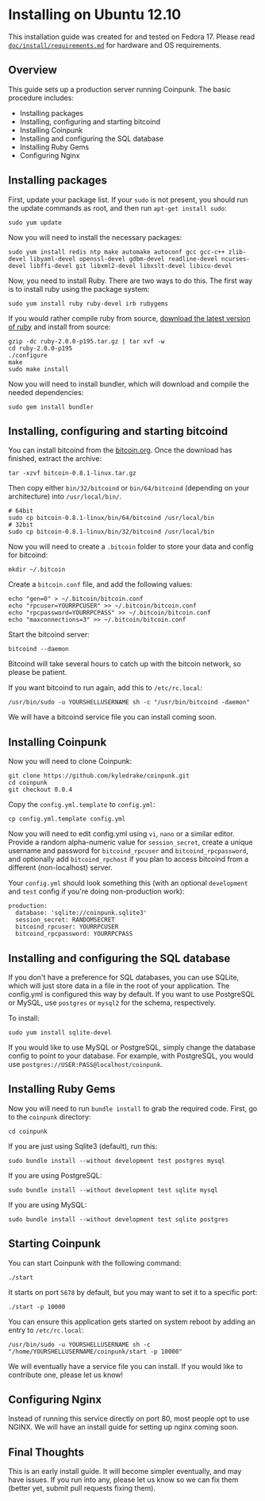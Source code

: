 # Installing on Ubuntu 12.10

This installation guide was created for and tested on Fedora 17. Please read [`doc/install/requirements.md`](./requirements.md) for hardware and OS requirements.

## Overview

This guide sets up a production server running Coinpunk. The basic procedure includes:

* Installing packages
* Installing, configuring and starting bitcoind
* Installing Coinpunk
* Installing and configuring the SQL database
* Installing Ruby Gems
* Configuring Nginx

## Installing packages

First, update your package list. If your `sudo` is not present, you should run the update commands as root, and then run `apt-get install sudo`:

    sudo yum update

Now you will need to install the necessary packages:

    sudo yum install redis ntp make automake autoconf gcc gcc-c++ zlib-devel libyaml-devel openssl-devel gdbm-devel readline-devel ncurses-devel libffi-devel git libxml2-devel libxslt-devel libicu-devel

Now, you need to install Ruby. There are two ways to do this. The first way is to install ruby using the package system:

    sudo yum install ruby ruby-devel irb rubygems

If you would rather compile ruby from source, [download the latest version of ruby](http://www.ruby-lang.org/en/downloads) and install from source:

    gzip -dc ruby-2.0.0-p195.tar.gz | tar xvf -w
    cd ruby-2.0.0-p195
    ./configure
    make
    sudo make install
    
Now you will need to install bundler, which will download and compile the needed dependencies:

    sudo gem install bundler

## Installing, configuring and starting bitcoind

You can install bitcoind from the [bitcoin.org](http://bitcoin.org/en/download).
Once the download has finished, extract the archive:

    tar -xzvf bitcoin-0.8.1-linux.tar.gz

Then copy either `bin/32/bitcoind` or `bin/64/bitcoind` (depending on your
architecture) into `/usr/local/bin/`.

    # 64bit
    sudo cp bitcoin-0.8.1-linux/bin/64/bitcoind /usr/local/bin
    # 32bit
    sudo cp bitcoin-0.8.1-linux/bin/32/bitcoind /usr/local/bin

Now you will need to create a `.bitcoin` folder to store your data and config for bitcoind:

    mkdir ~/.bitcoin

Create a `bitcoin.conf` file, and add the following values:

    echo "gen=0" > ~/.bitcoin/bitcoin.conf
    echo "rpcuser=YOURRPCUSER" >> ~/.bitcoin/bitcoin.conf
    echo "rpcpassword=YOURRPCPASS" >> ~/.bitcoin/bitcoin.conf
    echo "maxconnections=3" >> ~/.bitcoin/bitcoin.conf

Start the bitcoind server:

    bitcoind --daemon
    
Bitcoind will take several hours to catch up with the bitcoin network, so please be patient.

If you want bitcoind to run again, add this to `/etc/rc.local`:

    /usr/bin/sudo -u YOURSHELLUSERNAME sh -c "/usr/bin/bitcoind -daemon"

We will have a bitcoind service file you can install coming soon.

## Installing Coinpunk

Now you will need to clone Coinpunk:

    git clone https://github.com/kyledrake/coinpunk.git
    cd coinpunk
    git checkout 0.0.4
    
Copy the `config.yml.template` to `config.yml`:

    cp config.yml.template config.yml
    
Now you will need to edit config.yml using `vi`, `nano` or a similar editor. Provide a random alpha-numeric value for `session_secret`, create a unique username and password for `bitcoind_rpcuser` and `bitcoind_rpcpassword`, and optionally add `bitcoind_rpchost` if you plan to access bitcoind from a different (non-localhost) server.

Your `config.yml` should look something this (with an optional `development` and `test` config if you're doing non-production work):

    production:
      database: 'sqlite://coinpunk.sqlite3'
      session_secret: RANDOMSECRET
      bitcoind_rpcuser: YOURRPCUSER
      bitcoind_rpcpassword: YOURRPCPASS

## Installing and configuring the SQL database

If you don't have a preference for SQL databases, you can use SQLite, which will just store data in a file in the root of your application. The config.yml is configured this way by default. If you want to use PostgreSQL or MySQL, use `postgres` or `mysql2` for the schema, respectively.

To install:

    sudo yum install sqlite-devel

If you would like to use MySQL or PostgreSQL, simply change the database config to point to your database. For example, with PostgreSQL, you would use `postgres://USER:PASS@localhost/coinpunk`.

## Installing Ruby Gems

Now you will need to run `bundle install` to grab the required code. First, go to the `coinpunk` directory:

    cd coinpunk

If you are just using Sqlite3 (default), run this:

    sudo bundle install --without development test postgres mysql

If you are using PostgreSQL:

    sudo bundle install --without development test sqlite mysql

If you are using MySQL:

    sudo bundle install --without development test sqlite postgres

## Starting Coinpunk

You can start Coinpunk with the following command:

    ./start

It starts on port `5678` by default, but you may want to set it to a specific port:

    ./start -p 10000

You can ensure this application gets started on system reboot by adding an entry to `/etc/rc.local`:

    /usr/bin/sudo -u YOURSHELLUSERNAME sh -c "/home/YOURSHELLUSERNAME/coinpunk/start -p 10000"

We will eventually have a service file you can install. If you would like to contribute one, please let us know!

## Configuring Nginx

Instead of running this service directly on port 80, most people opt to use NGINX. We will have an install guide for setting up nginx coming soon.

## Final Thoughts

This is an early install guide. It will become simpler eventually, and may have issues. If you run into any, please let us know so we can fix them (better yet, submit pull requests fixing them).
